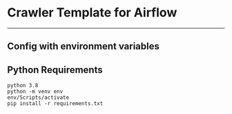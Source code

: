 # Crawler Template for Airflow
***
## Config with environment variables

## Python Requirements
```angular2html
python 3.8
python -m venv env
env/Scripts/activate
pip install -r requirements.txt
```


